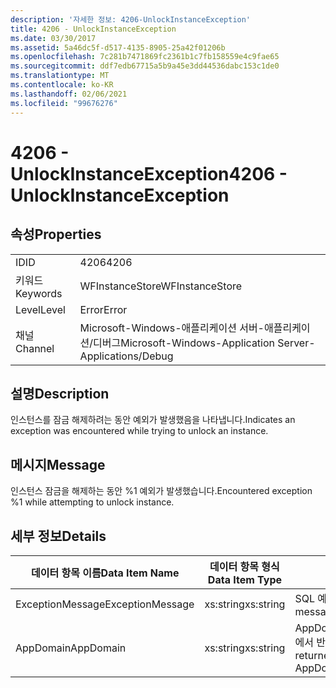 ```yaml
---
description: '자세한 정보: 4206-UnlockInstanceException'
title: 4206 - UnlockInstanceException
ms.date: 03/30/2017
ms.assetid: 5a46dc5f-d517-4135-8905-25a42f01206b
ms.openlocfilehash: 7c281b7471869fc2361b1c7fb158559e4c9fae65
ms.sourcegitcommit: ddf7edb67715a5b9a45e3dd44536dabc153c1de0
ms.translationtype: MT
ms.contentlocale: ko-KR
ms.lasthandoff: 02/06/2021
ms.locfileid: "99676276"
---
```

# <a name="4206---unlockinstanceexception"></a><span data-ttu-id="32028-103">4206 - UnlockInstanceException</span><span class="sxs-lookup"><span data-stu-id="32028-103">4206 - UnlockInstanceException</span></span>

## <a name="properties"></a><span data-ttu-id="32028-104">속성</span><span class="sxs-lookup"><span data-stu-id="32028-104">Properties</span></span>  
  
|||  
|-|-|  
|<span data-ttu-id="32028-105">ID</span><span class="sxs-lookup"><span data-stu-id="32028-105">ID</span></span>|<span data-ttu-id="32028-106">4206</span><span class="sxs-lookup"><span data-stu-id="32028-106">4206</span></span>|  
|<span data-ttu-id="32028-107">키워드</span><span class="sxs-lookup"><span data-stu-id="32028-107">Keywords</span></span>|<span data-ttu-id="32028-108">WFInstanceStore</span><span class="sxs-lookup"><span data-stu-id="32028-108">WFInstanceStore</span></span>|  
|<span data-ttu-id="32028-109">Level</span><span class="sxs-lookup"><span data-stu-id="32028-109">Level</span></span>|<span data-ttu-id="32028-110">Error</span><span class="sxs-lookup"><span data-stu-id="32028-110">Error</span></span>|  
|<span data-ttu-id="32028-111">채널</span><span class="sxs-lookup"><span data-stu-id="32028-111">Channel</span></span>|<span data-ttu-id="32028-112">Microsoft-Windows-애플리케이션 서버-애플리케이션/디버그</span><span class="sxs-lookup"><span data-stu-id="32028-112">Microsoft-Windows-Application Server-Applications/Debug</span></span>|  
  
## <a name="description"></a><span data-ttu-id="32028-113">설명</span><span class="sxs-lookup"><span data-stu-id="32028-113">Description</span></span>  

 <span data-ttu-id="32028-114">인스턴스를 잠금 해제하려는 동안 예외가 발생했음을 나타냅니다.</span><span class="sxs-lookup"><span data-stu-id="32028-114">Indicates an exception was encountered while trying to unlock an instance.</span></span>  
  
## <a name="message"></a><span data-ttu-id="32028-115">메시지</span><span class="sxs-lookup"><span data-stu-id="32028-115">Message</span></span>  

 <span data-ttu-id="32028-116">인스턴스 잠금을 해제하는 동안 %1 예외가 발생했습니다.</span><span class="sxs-lookup"><span data-stu-id="32028-116">Encountered exception %1 while attempting to unlock instance.</span></span>  
  
## <a name="details"></a><span data-ttu-id="32028-117">세부 정보</span><span class="sxs-lookup"><span data-stu-id="32028-117">Details</span></span>  
  
|<span data-ttu-id="32028-118">데이터 항목 이름</span><span class="sxs-lookup"><span data-stu-id="32028-118">Data Item Name</span></span>|<span data-ttu-id="32028-119">데이터 항목 형식</span><span class="sxs-lookup"><span data-stu-id="32028-119">Data Item Type</span></span>|<span data-ttu-id="32028-120">설명</span><span class="sxs-lookup"><span data-stu-id="32028-120">Description</span></span>|  
|--------------------|--------------------|-----------------|  
|<span data-ttu-id="32028-121">ExceptionMessage</span><span class="sxs-lookup"><span data-stu-id="32028-121">ExceptionMessage</span></span>|<span data-ttu-id="32028-122">xs:string</span><span class="sxs-lookup"><span data-stu-id="32028-122">xs:string</span></span>|<span data-ttu-id="32028-123">SQL 예외로부터의 메시지입니다.</span><span class="sxs-lookup"><span data-stu-id="32028-123">The message from the SQL exception.</span></span>|  
|<span data-ttu-id="32028-124">AppDomain</span><span class="sxs-lookup"><span data-stu-id="32028-124">AppDomain</span></span>|<span data-ttu-id="32028-125">xs:string</span><span class="sxs-lookup"><span data-stu-id="32028-125">xs:string</span></span>|<span data-ttu-id="32028-126">AppDomain.CurrentDomain.FriendlyName에서 반환되는 문자열입니다.</span><span class="sxs-lookup"><span data-stu-id="32028-126">The string returned by AppDomain.CurrentDomain.FriendlyName.</span></span>|
